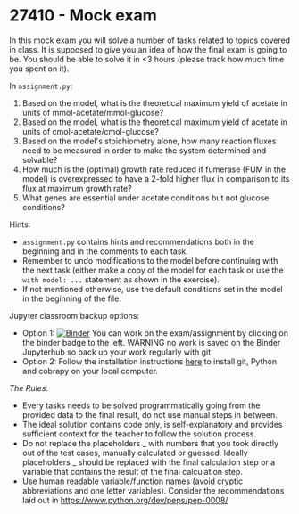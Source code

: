 # 27410 - Mock exam

In this mock exam you will solve a number of tasks related to topics covered in class. It is supposed to give you an idea of how the final exam is going to be. You should be able to solve it in <3 hours (please track how much time you spent on it).

In `assignment.py`:

1. Based on the model, what is the theoretical maximum yield of acetate in units of mmol-acetate/mmol-glucose?
2. Based on the model, what is the theoretical maximum yield of acetate in units of cmol-acetate/cmol-glucose?
3. Based on the model's stoichiometry alone, how many reaction fluxes need to be measured in order to make the system determined and solvable?
4. How much is the (optimal) growth rate reduced if fumerase (FUM in the model) is overexpressed to have a 2-fold higher flux in comparison to its flux at maximum growth rate?
5. What genes are essential under acetate conditions but not glucose conditions?

Hints:
* `assignment.py` contains hints and recommendations both in the beginning and in the comments to each task.
* Remember to undo modifications to the model before continuing with the next task (either make a copy of the model for each task or use the `with model: ...` statement as shown in the exercise).
* If not mentioned otherwise, use the default conditions set in the model in the beginning of the file.

Jupyter classroom backup options:
* Option 1: [![Binder](https://mybinder.org/badge_logo.svg)](https://mybinder.org/v2/gh/27410/course-materials/master?urlpath=lab) You can work on the exam/assignment by clicking on the binder badge to the left. WARNING no work is saved on the Binder Jupyterhub so back up your work regularly with git
* Option 2: Follow the installation instructions [here](https://github.com/27410/course-materials/blob/master/INSTALLATION.md) to install git, Python and cobrapy on your local computer.

*The Rules*:
* Every tasks needs to be solved programmatically going from the provided data to the final result, do not use manual steps in between.
* The ideal solution contains code only, is self-explanatory and provides sufficient context for the teacher to follow the solution process.
* Do not replace the placeholders _ with numbers that you took directly out of the test cases, manually calculated or guessed. Ideally placeholders _ should be replaced with the final calculation step or a variable that contains the result of the final calculation step.
* Use human readable variable/function names (avoid cryptic abbreviations and one letter variables). Consider the recommendations laid out in https://www.python.org/dev/peps/pep-0008/

